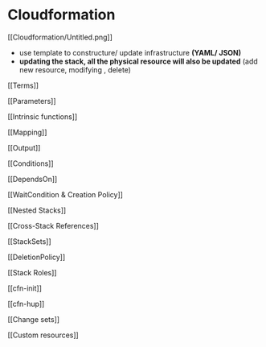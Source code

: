 # Cloudformation

[[Cloudformation/Untitled.png]]

- use template to constructure/ update infrastructure **(YAML/ JSON)**
- **updating the stack, all the physical resource will also be updated** (add new resource, modifying , delete)

[[Terms]]

[[Parameters]]

[[Intrinsic functions]]

[[Mapping]]

[[Output]]

[[Conditions]]

[[DependsOn]]

[[WaitCondition & Creation Policy]]

[[Nested Stacks]]

[[Cross-Stack References]]

[[StackSets]]

[[DeletionPolicy]]

[[Stack Roles]]

[[cfn-init]]

[[cfn-hup]]

[[Change sets]]

[[Custom resources]]
